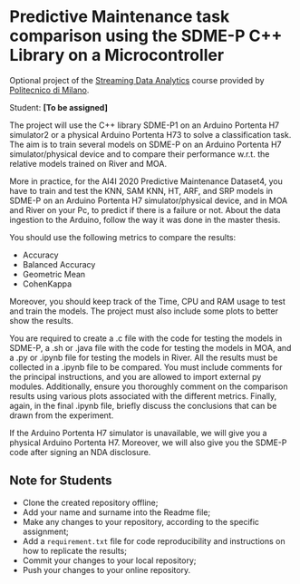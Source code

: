 # Predictive Maintenance task comparison using the SDME-P C++ Library on a Microcontroller

Optional project of the [Streaming Data Analytics](http://emanueledellavalle.org/teaching/streaming-data-analytics-2023-24/) course provided by [Politecnico di Milano](https://www11.ceda.polimi.it/schedaincarico/schedaincarico/controller/scheda_pubblica/SchedaPublic.do?&evn_default=evento&c_classe=811164&polij_device_category=DESKTOP&__pj0=0&__pj1=d563c55e73c3035baf5b0bab2dda086b).

Student: **[To be assigned]**

The project will use the C++ library SDME-P1 on an Arduino Portenta H7 simulator2 or a physical Arduino Portenta H73 to solve a classification task. The aim is to train several models on SDME-P on an Arduino Portenta H7 simulator/physical device and to compare their performance w.r.t. the relative models trained on River and MOA.

More in practice, for the AI4I 2020 Predictive Maintenance Dataset4, you have to train and test the KNN, SAM KNN, HT, ARF, and SRP models in SDME-P on an Arduino Portenta H7 simulator/physical device, and in MOA and River on your Pc, to predict if there is a failure or not.
About the data ingestion to the Arduino, follow the way it was done in the master thesis.

You should use the following metrics to compare the results:
- Accuracy
- Balanced Accuracy
- Geometric Mean
- CohenKappa

Moreover, you should keep track of the Time, CPU and RAM usage to test and train the models. The project must also include some plots to better show the results.

You are required to create a .c file with the code for testing the models in SDME-P, a .sh or .java file with the code for testing the models in MOA, and a .py or .ipynb file for testing the models in River. All the results must be collected in a .ipynb file to be compared. You must include comments for the principal instructions, and you are allowed to import external py modules. Additionally, ensure you thoroughly comment on the comparison results using various plots associated with the different metrics. Finally, again, in the final .ipynb file, briefly discuss the conclusions that can be drawn from the experiment.

If the Arduino Portenta H7 simulator is unavailable, we will give you a physical Arduino Portenta H7. Moreover, we will also give you the SDME-P code after signing an NDA disclosure.


## Note for Students

* Clone the created repository offline;
* Add your name and surname into the Readme file;
* Make any changes to your repository, according to the specific assignment;
* Add a `requirement.txt` file for code reproducibility and instructions on how to replicate the results;
* Commit your changes to your local repository;
* Push your changes to your online repository.
